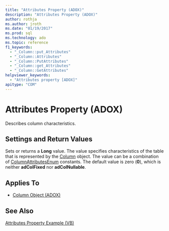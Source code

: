 ```yaml
---
title: "Attributes Property (ADOX)"
description: "Attributes Property (ADOX)"
author: rothja
ms.author: jroth
ms.date: "01/19/2017"
ms.prod: sql
ms.technology: ado
ms.topic: reference
f1_keywords:
  - "_Column::put_Attributes"
  - "_Column::Attributes"
  - "_Column::PutAttributes"
  - "_Column::get_Attributes"
  - "_Column::GetAttributes"
helpviewer_keywords:
  - "Attributes property [ADOX]"
apitype: "COM"
---
```

# Attributes Property (ADOX)
Describes column characteristics.  
  
## Settings and Return Values  
 Sets or returns a **Long** value. The value specifies characteristics of the table that is represented by the [Column](./column-object-adox.md) object. The value can be a combination of [ColumnAttributesEnum](./columnattributesenum.md) constants. The default value is zero (**0**), which is neither **adColFixed** nor **adColNullable**.  
  
## Applies To  
  
- [Column Object (ADOX)](./column-object-adox.md)  
  
## See Also  
 [Attributes Property Example (VB)](./attributes-property-example-vb.md)